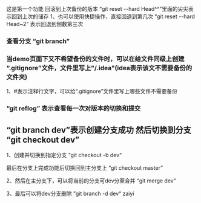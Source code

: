 这是第一个功能
回滚到上次备份的版本  “git reset --hard Head^^”里面的尖尖表示回到上次的储存
1、也可以使用快捷操作，直接回退到第几次 “git reset --hard Head~2” 表示回退到倒数第三次
### 查看分支  “git branch”
### 当demo页面下又不希望备份的文件时，可以在给文件同级上创建 “.gitignore”文件，文件里写上"/.idea"(idea表示该文不需要备份的文件夹)
1、#表示注释行文字，可以给“.gitignore”文件里写上哪些文件不需要备份

### “git reflog” 表示查看每一次对版本的切换和提交


##   “git branch dev”表示创建分支成功   然后切换到分支  “git checkout dev”


1、创建并切换到指定分支  ”git checkout -b dev“


最后在分支上完成功能后切换回到主分支上  “git checkout master”

2、然后在主分支下，可以将当前的分支可dev分至合并  “git merge dev“

3、最后可以将dev分支删除  ”git branch -d dev“ 
zaiyi